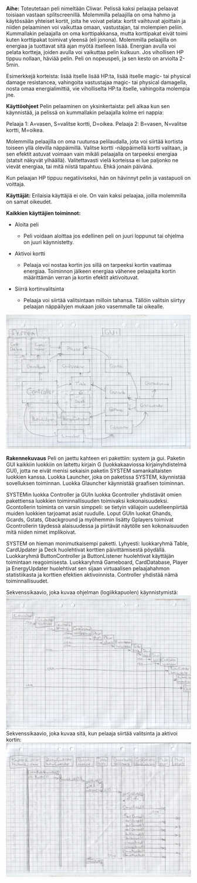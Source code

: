 **Aihe:** Toteutetaan peli nimeltään Cliwar. Pelissä kaksi pelaajaa pelaavat toisiaan vastaan splitscreenillä. Molemmilla pelaajilla on oma hahmo ja käytössään yhteiset kortit, joita he voivat pelata: kortit vaihtuvat ajoittain ja niiden pelaaminen voi vaikuttaa omaan, vastustajan, tai molempien peliin. Kummallakin pelaajalla on oma korttipakkansa, mutta korttipakat eivät toimi kuten korttipakat toimivat yleensä (eli jonona). Molemmilla pelaajilla on energiaa ja tuottavat sitä ajan myötä itselleen lisää. Energian avulla voi pelata kortteja, joiden avulla voi vaikuttaa pelin kulkuun. Jos vihollisen HP tippuu nollaan, häviää pelin. Peli on nopeuspeli, ja sen kesto on arviolta 2-5min.

Esimerkkejä korteista: lisää itselle lisää HP:ta, lisää itselle magic- tai physical damage resistancea, vahingoita vastustajaa magic- tai physical damagella, nosta omaa energialimittiä, vie viholliselta HP:ta itselle, vahingoita molempia jne.

**Käyttöohjeet**
Pelin pelaaminen on yksinkertaista: peli alkaa kun sen käynnistää, ja pelissä on kummallakin pelaajalla kolme eri nappia:

Pelaaja 1: A=vasen, S=valitse kortti, D=oikea.
Pelaaja 2: B=vasen, N=valitse kortti, M=oikea. 

Molemmilla pelaajilla on oma ruutunsa pelilaudalla, jota voi siirtää kortista toiseen yllä olevilla näppäimillä. Valitse kortti -näppäimellä kortti valitaan, ja sen efektit astuvat voimaan vain mikäli pelaajalla on tarpeeksi energiaa (statsit näkyvät ylhäällä). Valitettavasti vielä korteissa ei lue paljonko ne vievät energiaa, tai mitä niistä tapahtuu. Ehkä jonain päivänä.

Kun pelaajan HP tippuu negatiiviseksi, hän on hävinnyt pelin ja vastapuoli on voittaja.

**Käyttäjät:** Erilaisia käyttäjiä ei ole. On vain kaksi pelaajaa, joilla molemmilla on samat oikeudet.

**Kaikkien käyttäjien toiminnot:**
- Aloita peli
  - Peli voidaan aloittaa jos edellinen peli on juuri loppunut tai ohjelma on juuri käynnistetty.

- Aktivoi kortti
  - Pelaaja voi nostaa kortin jos sillä on tarpeeksi kortin vaatimaa energiaa. Toiminnon jälkeen energiaa vähenee pelaajalta kortin määrittämän verran ja kortin efektit aktivoituvat.

- Siirrä kortinvalitsinta
  - Pelaaja voi siirtää valitsintaan milloin tahansa. Tällöin valitsin siirtyy pelaajan näppäilyjen mukaan joko vasemmalle tai oikealle.

![Alt text](Luokkakaavio.jpg)

**Rakennekuvaus**
Peli on jaettu kahteen eri pakettiin: system ja gui. Paketin GUI kaikkiin luokkiin on laitettu kirjain G (luokkakaaviossa kirjainyhdistelmä GUI), jotta ne eivät menisi sekaisin paketin SYSTEM samankaltaisten luokkien kanssa. Luokka Launcher, joka on paketissa SYSTEM, käynnistää sovelluksen toiminnan. Luokka Glauncher käynnistää graafisen toiminnan.

SYSTEMin luokka Controller ja GUIn luokka Gcontroller yhdistävät omien pakettiensa luokkien toiminnallisuuden toimivaksi kokonaisuudeksi. Gcontollerin toiminta on varsin simppeli: se tietyin väliajoin uudelleenpiirtää muiden luokkien tarjoamat asiat ruudulle. Loput GUIn luokat Ghands, Gcards, Gstats, Gbackground ja myöhemmin lisätty Gplayers toimivat Gcontrollerin täydessä alaisuudessa ja piirtävät näytölle sen kokonaisuuden mitä niiden nimet implikoivat.

SYSTEM on hieman monimutkaisempi paketti. Lyhyesti: luokkaryhmä Table, CardUpdater ja Deck huolehtivat korttien päivittämisestä pöydällä. Luokkaryhmä ButtonController ja ButtonListener huolehtivat käyttäjän toimintaan reagoimisesta. Luokkaryhmä Gameboard, CardDatabase, Player ja EnergyUpdater huolehtivat sen sijaan virtuaalisen pelaajahahmon statistiikasta ja korttien efektien aktivoinnista. Controller yhdistää nämä toiminnallisuudet.

Sekvenssikaavio, joka kuvaa ohjelman (logiikkapuolen) käynnistymistä:
![Alt text](Sekvenssikaavio-aloitus.jpg)
Sekvenssikaavio, joka kuvaa sitä, kun pelaaja siirtää valitsinta ja aktivoi kortin:
![Alt text](Sekvenssikaavio-kortinValinta.jpg)

